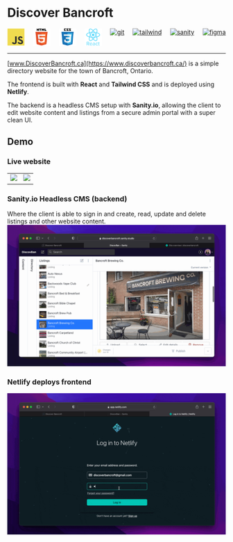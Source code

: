 # Discover Bancroft

<div style="display: flex; width: 100%; justify-content: space-between">
<a href="https://developer.mozilla.org/en-US/docs/Web/JavaScript" target="_blank" rel="noreferrer"> <img src="https://raw.githubusercontent.com/devicons/devicon/master/icons/javascript/javascript-original.svg" alt="javascript" width="40" height="40"/> </a> 
<a href="https://www.w3.org/html/" target="_blank" rel="noreferrer"> <img src="https://raw.githubusercontent.com/devicons/devicon/master/icons/html5/html5-original-wordmark.svg" alt="html5" width="40" height="40"/> </a> 
<a href="https://www.w3schools.com/css/" target="_blank" rel="noreferrer"> <img src="https://raw.githubusercontent.com/devicons/devicon/master/icons/css3/css3-original-wordmark.svg" alt="css3" width="40" height="40"/> </a> 
<a href="https://reactjs.org/" target="_blank" rel="noreferrer"> <img src="https://raw.githubusercontent.com/devicons/devicon/master/icons/react/react-original-wordmark.svg" alt="react" width="40" height="40"/> </a> 
<a href="https://git-scm.com/" target="_blank" rel="noreferrer"> <img src="https://www.vectorlogo.zone/logos/git-scm/git-scm-icon.svg" alt="git" width="40" height="40"/> </a> 
<a href="https://tailwindcss.com/" target="_blank" rel="noreferrer"> <img src="https://www.vectorlogo.zone/logos/tailwindcss/tailwindcss-icon.svg" alt="tailwind" width="40" height="40"/> </a> 
<a href="https://www.sanity.io/" target="_blank" rel="noreferrer"> <img src="https://www.sanity.io/static/images/favicons/android-icon-192x192.png" alt="sanity" width="40" height="40"/> </a>
<a href="https://www.figma.com/" target="_blank" rel="noreferrer"> <img src="https://www.vectorlogo.zone/logos/figma/figma-icon.svg" alt="figma" width="40" height="40"/> </a> 

</div>

---

[www.DiscoverBancroft.ca](https://www.discoverbancroft.ca/) is a simple directory website for the town of Bancroft, Ontario. 

The frontend is built with **React** and **Tailwind CSS** and is deployed using **Netlify**. 

The backend is a headless CMS setup with **Sanity.io**, allowing the client to edit website content and listings from a secure admin portal with a super clean UI.

## Demo

### Live website
| | |
| --- | --- |
| ![](./docs/discovban-client.gif) | ![](./docs/discovban-responsive.gif) |

### Sanity.io Headless CMS (backend)
Where the client is able to sign in and create, read, update and delete listings and other website content.
![](./docs/discovban-sanitystudio.gif)

### Netlify deploys frontend
![](./docs/discovban-netlify.gif)


